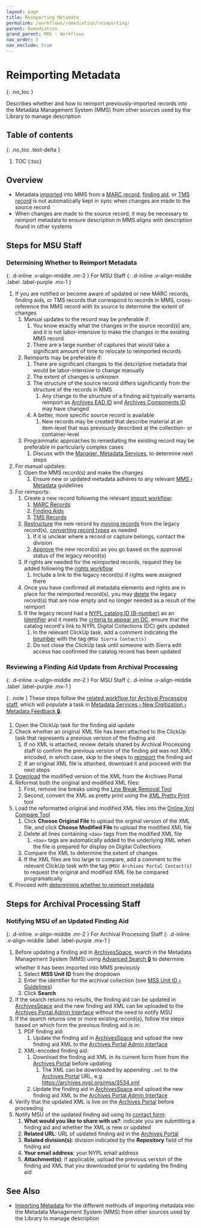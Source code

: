 ```yaml
---
layout: page
title: Reimporting Metadata
permalink: /workflows/remediation/reimporting/
parent: Remediation
grand_parent: MMS › Workflows
nav_order: 5
nav_exclude: true
---
```


# Reimporting Metadata
{: .no_toc }

Describes whether and how to reimport previously-imported records into the Metadata Management System (MMS) from other sources used by the Library to manage description

## Table of contents
{: .no_toc .text-delta }

1. TOC
{:toc}

## Overview
- Metadata [imported](/metadata-documentation/workflows/importing/) into MMS from a [MARC record](/metadata-documentation/workflows/importing/marc/), [finding aid](/metadata-documentation/workflows/importing/finding-aids/), or [TMS record](/metadata-documentation/workflows/importing/tms/) is not automatically kept in sync when changes are made to the source record
- When changes are made to the source record, it may be necessary to reimport metadata to ensure description in MMS aligns with description found in other systems

## Steps for MSU Staff

### Determining Whether to Reimport Metadata
{: .d-inline .v-align-middle .mr-2 }
For MSU Staff
{: .d-inline .v-align-middle .label .label-purple .mx-1 }
1. If you are notified or become aware of updated or new MARC records, finding aids, or TMS records that correspond to records in MMS, cross-reference the MMS record with its source to determine the extent of changes
   1. Manual updates to the record may be preferable if:
      1. You know exactly what the changes in the source record(s) are, and it is not labor-intensive to make the changes in the existing MMS record
      1. There are a large number of captures that would take a significant amount of time to relocate to reimported records
   1. Reimports may be preferable if:
      1. There are significant changes to the descriptive metadata that would be labor-intensive to change manually
      1. The extent of changes is unknown
      1. The structure of the source record differs significantly from the structure of the records in MMS
         1. Any change to the structure of a finding aid typically warrants reimport as [Archives EAD ID](/metadata-documentation/metadata/element/identifier/archives-ead/) and [Archives Components ID](/metadata-documentation/metadata/element/identifier/archives-components/) may have changed
      1. A better, more specific source record is available
         1. New records may be created that describe material at an item-level that was previously described at the collection- or container-level
   1. Programmatic approaches to remediating the existing record may be preferable in particularly complex cases
      1. Discuss with the [Manager, Metadata Services](/metadata-documentation/contact/), to determine next steps
1. For manual updates:
   1. Open the MMS record(s) and make the changes
      1. Ensure new or updated metadata adheres to any relevant [MMS › Metadata](/metadata-documentation/metadata/) guidelines
1. For reimports:
   1. Create a new record following the relevant [import workflow](/metadata-documentation/workflows/importing/):
      1. [MARC Records](/metadata-documentation/workflows/importing/marc/)
      1. [Finding Aids](/metadata-documentation/workflows/importing/finding-aids/)
      1. [TMS Records](/metadata-documentation/workflows/importing/tms/)
   1. [Restructure](/metadata-documentation/workflows/remediation/restructuring/) the new record by [moving records](/metadata-documentation/workflows/remediation/restructuring/#moving-records) from the legacy record(s), [converting record types](/metadata-documentation/workflows/remediation/restructuring/#converting-between-record-types) as needed
      1. If it is unclear where a record or capture belongs, contact the division
      1. [Approve](/metadata-documentation/workflows/approvals/) the new record(s) as you go based on the approval status of the legacy record(s)
   1. If rights are needed for the reimported records, request they be added following the [rights workflow](/metadata-documentation/workflows/rights/)
      1. Include a link to the legacy record(s) if rights were assigned there
   1. Once you have confirmed all metadata elements and rights are in place for the reimported record(s), you may [delete](/metadata-documentation/workflows/remediation/deleting/) the legacy record(s) that are now empty and no longer needed as a result of the reimport
   1. If the legacy record had a [NYPL catalog ID (B-number)](/metadata-documentation/metadata/element/identifier/bnumber/) as an [Identifier](/metadata-documentation/metadata/element/identifier/) and it meets the [criteria to appear on DC](/metadata-documentation/dc/criteria/), ensure that the catalog record's link to NYPL Digital Collections (DC) gets updated
      1. In the relevant ClickUp task, add a comment indicating the [bnumber](/metadata-documentation/metadata/element/identifier/bnumber/) with the tag `@MSU Sierra Contact(s)`
      1. Do not close the ClickUp task until someone with Sierra edit access has confirmed the catalog record has been updated

### Reviewing a Finding Aid Update from Archival Processing
{: .d-inline .v-align-middle .mr-2 }
For MSU Staff
{: .d-inline .v-align-middle .label .label-purple .mx-1 }

{: .note }
These steps follow the [related workflow for Archival Processing staff](#notifying-msu-of-an-updated-finding-aid), which will populate a task in [Metadata Services › New Digitization › Metadata Feedback 🔒](https://app.clickup.com/2305128/v/l/26b38-2943).

1. Open the ClickUp task for the finding aid update
1. Check whether an original XML file has been attached to the ClickUp task that represents a previous version of the finding aid
   1. If no XML is attached, review details shared by Archival Processing staff to confirm the previous version of the finding aid was not XML-encoded, in which case, skip to the steps to [reimport](/metadata-documentation/workflows/remediation/reimporting/#determining-whether-to-reimport-metadata) the finding aid
   1. If an original XML file is attached, download it and proceed with the next steps
1. [Download](/metadata-documentation/resources/tips-tricks/#view-xml-in-archives-portal) the modified version of the XML from the Archives Portal
1. Reformat both the original and modified XML files:
   1. First, remove line breaks using the [Line Break Removal Tool](https://www.textfixer.com/tools/remove-line-breaks.php)
   1. Second, convert the XML as pretty print using the [XML Pretty Print](https://www.samltool.com/prettyprint.php) tool
1. Load the reformatted original and modified XML files into the [Online Xml Compare Tool](https://www.textcompare.org/xml)
   1. Click **Choose Original File** to upload the orginal version of the XML file, and click **Choose Modified File** to upload the modified XML file
   1. Delete all lines containing `<dao>` tags from the modified XML file
      1. `<dao>` tags are automatically added to the underlying XML when the file is prepared for display on Digital Collections
   1. Compare the XML to determine the extent of changes
   1. If the XML files are too large to compare, add a comment to the relevant ClickUp task with the tag `@MSU Archives Portal Contact(s)` to request the original and modified XML file be compared programatically
1. Proceed with [determining whether to reimport metadata](/metadata-documentation/workflows/remediation/reimporting/#determining-whether-to-reimport-metadata)

## Steps for Archival Processing Staff

### Notifying MSU of an Updated Finding Aid
{: .d-inline .v-align-middle .mr-2 }
For Archival Processing Staff
{: .d-inline .v-align-middle .label .label-purple .mx-1 }
1. Before updating a finding aid in [ArchivesSpace](/metadata-documentation/resources/glossary/#archivesspace), search in the Metadata Management System (MMS) using [Advanced Search 🔒](https://metadata.nypl.org/searches/advanced) to determine whether it has been imported into MMS previously
   1. Select **MSS Unit ID** from the dropdown
   1. Enter the identifier for the archival collection (see [MSS Unit ID › Guidelines](/metadata-documentation/metadata/element/identifier/mss-unit/#guidel))
   1. Click **Search**
1. If the search returns no results, the finding aid can be updated in [ArchivesSpace](/metadata-documentation/resources/glossary/#archivesspace) and the new finding aid XML can be uploaded to the [Archives Portal Admin Interface](/metadata-documentation/resources/glossary/#archives-portal-admin-interface) without the need to notify MSU
1. If the search returns one or more existing record(s), follow the steps based on which form the previous finding aid is in:
   1. PDF finding aid:
      1. Update the finding aid in [ArchivesSpace](/metadata-documentation/resources/glossary/#archivesspace) and upload the new finding aid XML to the [Archives Portal Admin Interface](/metadata-documentation/resources/glossary/#archives-portal-admin-interface)
   1. XML-encoded finding aid:
      1. Download the finding aid XML in its current form from from the [Archives Portal](/metadata-documentation/resources/glossary/#archives-portal) before updating
         1. The XML can be downloaded by appending `.xml` to the [Archives Portal](/metadata-documentation/resources/glossary/#archives-portal) URL, e.g. <https://archives.nypl.org/mss/3534.xml> 
      1. Update the finding aid in [ArchivesSpace](/metadata-documentation/resources/glossary/#archivesspace) and upload the new finding aid XML to the [Archives Portal Admin Interface](/metadata-documentation/resources/glossary/#archives-portal-admin-interface)
1. Verify that the updated XML is live on the [Archives Portal](/metadata-documentation/resources/glossary/#archives-portal) before proceeding
1. Notify MSU of the updated finding aid using its [contact form](/metadata-documentation/contact/form/):
   1. **What would you like to share with us?**: indicate you are submitting a finding aid and whether the XML is new or updated
   1. **Related URL**: URL of updated finding aid in the [Archives Portal](/metadata-documentation/resources/glossary/#archives-portal)
   1. **Related division(s)**: division indicated by the **Repository** field of the finding aid
   1. **Your email address**: your NYPL email address
   1. **Attachment(s)**: if applicable, upload the previous version of the finding aid XML that you downloaded prior to updating the finding aid

## See Also
- [Importing Metadata](/metadata-documentation/workflows/importing/) for the different methods of importing metadata into the Metadata Management System (MMS) from other sources used by the Library to manage description
